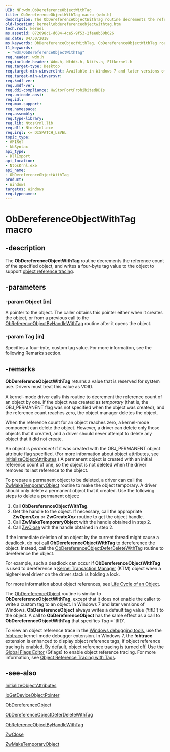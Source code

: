 ```yaml
---
UID: NF:wdm.ObDereferenceObjectWithTag
title: ObDereferenceObjectWithTag macro (wdm.h)
description: The ObDereferenceObjectWithTag routine decrements the reference count of the specified object, and writes a four-byte tag value to the object to support object reference tracing.
old-location: kernel\obdereferenceobjectwithtag.htm
tech.root: kernel
ms.assetid: 872098c1-d684-4ce5-9f53-2fee8b50b626
ms.date: 04/30/2018
ms.keywords: ObDereferenceObjectWithTag, ObDereferenceObjectWithTag routine [Kernel-Mode Driver Architecture], k107_4a4d8579-6641-4d2a-9599-9ac39c25fd91.xml, kernel.obdereferenceobjectwithtag, wdm/ObDereferenceObjectWithTag
f1_keywords:
 - "wdm/ObDereferenceObjectWithTag"
req.header: wdm.h
req.include-header: Wdm.h, Ntddk.h, Ntifs.h, Fltkernel.h
req.target-type: Desktop
req.target-min-winverclnt: Available in Windows 7 and later versions of the Windows operating system.
req.target-min-winversvr: 
req.kmdf-ver: 
req.umdf-ver: 
req.ddi-compliance: HwStorPortProhibitedDDIs
req.unicode-ansi: 
req.idl: 
req.max-support: 
req.namespace: 
req.assembly: 
req.type-library: 
req.lib: NtosKrnl.lib
req.dll: NtosKrnl.exe
req.irql: <= DISPATCH_LEVEL
topic_type:
- APIRef
- kbSyntax
api_type:
- DllExport
api_location:
- NtosKrnl.exe
api_name:
- ObDereferenceObjectWithTag
product:
- Windows
targetos: Windows
req.typenames: 
---
```


# ObDereferenceObjectWithTag macro


## -description


The <b>ObDereferenceObjectWithTag</b> routine decrements the reference count of the specified object, and writes a four-byte tag value to the object to support <a href="https://go.microsoft.com/fwlink/p/?linkid=153590">object reference tracing</a>. 


## -parameters




### -param Object [in]

A pointer to the object. The caller obtains this pointer either when it creates the object, or from a previous call to the <a href="https://docs.microsoft.com/windows-hardware/drivers/ddi/wdm/nf-wdm-obreferenceobjectbyhandlewithtag">ObReferenceObjectByHandleWithTag</a> routine after it opens the object. 


### -param Tag [in]

Specifies a four-byte, custom tag value. For more information, see the following Remarks section. 

## -remarks

**ObDereferenceObjectWithTag** returns a value that is reserved for system use. Drivers must treat this value as VOID. 






A kernel-mode driver calls this routine to decrement the reference count of an object by one. If the object was created as <i>temporary</i> (that is, the OBJ_PERMANENT flag was not specified when the object was created), and the reference count reaches zero, the object manager deletes the object.

When the reference count for an object reaches zero, a kernel-mode component can delete the object. However, a driver can delete only those objects that it created, and a driver should never attempt to delete any object that it did not create.

An object is <i>permanent</i> if it was created with the OBJ_PERMANENT object attribute flag specified. (For more information about object attributes, see <a href="https://docs.microsoft.com/windows/desktop/api/ntdef/nf-ntdef-initializeobjectattributes">InitializeObjectAttributes</a>.) A permanent object is created with an initial reference count of one, so the object is not deleted when the driver removes its last reference to the object.

To prepare a permanent object to be deleted, a driver can call the <a href="https://docs.microsoft.com/windows-hardware/drivers/ddi/wdm/nf-wdm-zwmaketemporaryobject">ZwMakeTemporaryObject</a> routine to make the object temporary. A driver should only delete a permanent object that it created. Use the following steps to delete a permanent object:

<ol>
<li>
Call <b>ObDereferenceObjectWithTag</b>. 

</li>
<li>
Get the handle to the object. If necessary, call the appropriate <b>ZwOpen<i>Xxx</i></b> or <b>ZwCreate<i>Xxx</i></b> routine to get the object handle.

</li>
<li>
Call <b>ZwMakeTemporaryObject</b> with the handle obtained in step 2. 

</li>
<li>
Call <a href="https://docs.microsoft.com/windows-hardware/drivers/ddi/ntifs/nf-ntifs-ntclose">ZwClose</a> with the handle obtained in step 2.

</li>
</ol>
If the immediate deletion of an object by the current thread might cause a deadlock, do not call <b>ObDereferenceObjectWithTag</b> to dereference the object. Instead, call the <a href="https://docs.microsoft.com/windows-hardware/drivers/ddi/wdm/nf-wdm-obdereferenceobjectdeferdeletewithtag">ObDereferenceObjectDeferDeleteWithTag</a> routine to dereference the object.

For example, such a deadlock can occur if <b>ObDereferenceObjectWithTag</b> is used to dereference a <a href="https://docs.microsoft.com/windows-hardware/drivers/kernel/windows-kernel-mode-kernel-transaction-manager">Kernel Transaction Manager</a> (KTM) object when a higher-level driver on the driver stack is holding a lock.

For more information about object references, see <a href="https://docs.microsoft.com/windows-hardware/drivers/kernel/life-cycle-of-an-object">Life Cycle of an Object</a>.

The <a href="https://docs.microsoft.com/windows-hardware/drivers/ddi/wdm/nf-wdm-obdereferenceobject">ObDereferenceObject</a> routine is similar to <b>ObDereferenceObjectWithTag</b>, except that it does not enable the caller to write a custom tag to an object. In Windows 7 and later versions of Windows, <b>ObDereferenceObject</b> always writes a default tag value ('tlfD') to the object. A call to <b>ObDereferenceObject</b> has the same effect as a call to <b>ObDereferenceObjectWithTag</b> that specifies <i>Tag</i> = 'tlfD'.

To view an object reference trace in the <a href="https://go.microsoft.com/fwlink/p/?linkid=153599">Windows debugging tools</a>, use the <a href="https://docs.microsoft.com/windows-hardware/drivers/debugger/-obtrace">!obtrace</a> kernel-mode debugger extension. In Windows 7, the <b>!obtrace</b> extension is enhanced to display object reference tags, if object reference tracing is enabled. By default, object reference tracing is turned off. Use the <a href="https://go.microsoft.com/fwlink/p/?linkid=153601">Global Flags Editor</a> (Gflags) to enable object reference tracing. For more information, see <a href="https://docs.microsoft.com/windows-hardware/drivers/kernel/object-reference-tracing-with-tags">Object Reference Tracing with Tags</a>. 




## -see-also




<a href="https://docs.microsoft.com/windows/desktop/api/ntdef/nf-ntdef-initializeobjectattributes">InitializeObjectAttributes</a>



<a href="https://docs.microsoft.com/windows-hardware/drivers/ddi/wdm/nf-wdm-iogetdeviceobjectpointer">IoGetDeviceObjectPointer</a>



<a href="https://docs.microsoft.com/windows-hardware/drivers/ddi/wdm/nf-wdm-obdereferenceobject">ObDereferenceObject</a>



<a href="https://docs.microsoft.com/windows-hardware/drivers/ddi/wdm/nf-wdm-obdereferenceobjectdeferdeletewithtag">ObDereferenceObjectDeferDeleteWithTag</a>



<a href="https://docs.microsoft.com/windows-hardware/drivers/ddi/wdm/nf-wdm-obreferenceobjectbyhandlewithtag">ObReferenceObjectByHandleWithTag</a>



<a href="https://docs.microsoft.com/windows-hardware/drivers/ddi/ntifs/nf-ntifs-ntclose">ZwClose</a>



<a href="https://docs.microsoft.com/windows-hardware/drivers/ddi/wdm/nf-wdm-zwmaketemporaryobject">ZwMakeTemporaryObject</a>
 

 


